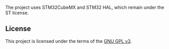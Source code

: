 The project uses STM32CubeMX and STM32 HAL, which remain under the ST license.

## License
This project is licensed under the terms of the [GNU GPL v3](https://www.gnu.org/licenses/gpl-3.0.en.html).
